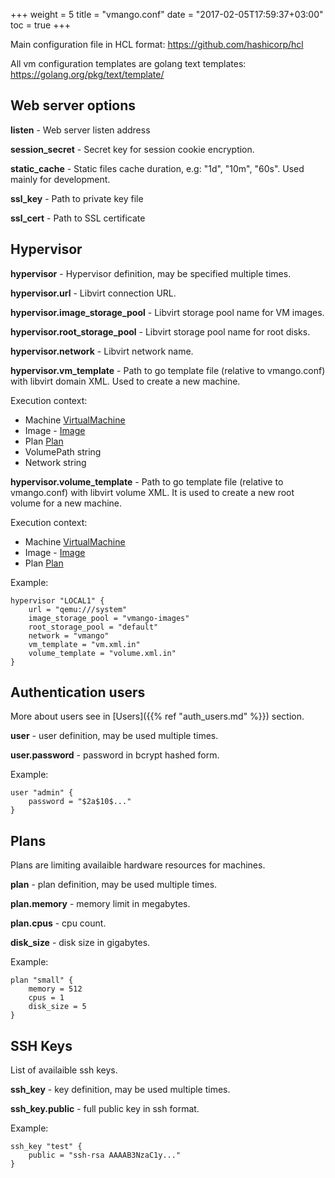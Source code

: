 +++
weight = 5
title = "vmango.conf"
date = "2017-02-05T17:59:37+03:00"
toc = true
+++

Main configuration file in HCL format: https://github.com/hashicorp/hcl

All vm configuration templates are golang text templates: https://golang.org/pkg/text/template/

## Web server options

**listen** - Web server listen address

**session_secret** - Secret key for session cookie encryption. 

**static_cache** - Static files cache duration, e.g: "1d", "10m", "60s". Used mainly for development.

**ssl_key** - Path to private key file

**ssl_cert** - Path to SSL certificate

## Hypervisor

**hypervisor** - Hypervisor definition, may be specified multiple times.

**hypervisor.url** - Libvirt connection URL.

**hypervisor.image_storage_pool** - Libvirt storage pool name for VM images.

**hypervisor.root_storage_pool** - Libvirt storage pool name for root disks.

**hypervisor.network** - Libvirt network name.

**hypervisor.vm_template** - Path to go template file (relative to vmango.conf) with libvirt domain XML. Used to create a new machine.

Execution context:

* Machine    [VirtualMachine](https://github.com/subuk/vmango/blob/master/src/vmango/models/vm.go#L56) 
* Image  - [Image](https://github.com/subuk/vmango/blob/master/src/vmango/models/image.go#L18)
* Plan       [Plan](https://github.com/subuk/vmango/blob/master/src/vmango/models/plan.go#L3)
* VolumePath string
* Network    string

**hypervisor.volume_template** - Path to go template file (relative to vmango.conf) with libvirt volume XML. It is used to create a new root volume for a new machine.

Execution context:

* Machine    [VirtualMachine](https://github.com/subuk/vmango/blob/master/src/vmango/models/vm.go#L56) 
* Image  - [Image](https://github.com/subuk/vmango/blob/master/src/vmango/models/image.go#L18)
* Plan       [Plan](https://github.com/subuk/vmango/blob/master/src/vmango/models/plan.go#L3)

Example:

    hypervisor "LOCAL1" {
        url = "qemu:///system"
        image_storage_pool = "vmango-images"
        root_storage_pool = "default"
        network = "vmango"
        vm_template = "vm.xml.in"
        volume_template = "volume.xml.in"
    }


## Authentication users

More about users see in [Users]({{% ref "auth_users.md" %}}) section.

**user** - user definition, may be used multiple times.

**user.password** - password in bcrypt hashed form.

Example:

    user "admin" {
        password = "$2a$10$..."
    }

## Plans

Plans are limiting availaible hardware resources for machines.

**plan** - plan definition, may be used multiple times.

**plan.memory** - memory limit in megabytes.

**plan.cpus** - cpu count.

**disk_size** - disk size in gigabytes.

Example:

    plan "small" {
        memory = 512
        cpus = 1
        disk_size = 5
    }

## SSH Keys

List of availaible ssh keys.

**ssh_key** - key definition, may be used multiple times.

**ssh_key.public** - full public key in ssh format.

Example:

    ssh_key "test" {
        public = "ssh-rsa AAAAB3NzaC1y..."
    }
